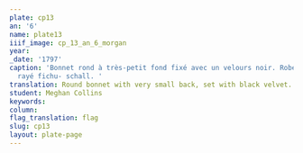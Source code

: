 ```yaml
---
plate: cp13
an: '6'
name: plate13
iiif_image: cp_13_an_6_morgan
year: 
_date: '1797'
caption: 'Bonnet rond à très-petit fond fixé avec un velours noir. Robe de peckini
  rayé fichu- schall. '
translation: Round bonnet with very small back, set with black velvet. Peckini (?) striped dress, small kerchief (or fichu).
student: Meghan Collins
keywords: 
column: 
flag_translation: flag
slug: cp13
layout: plate-page
---
```


